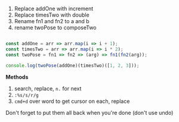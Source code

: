 1. Replace addOne with increment
2. Replace timesTwo with double
3. Rename fn1 and fn2 to a and b
4. rename twoPose to composeTwo

```js

const addOne = arr => arr.map(i => i + 1);
const timesTwo = arr => arr.map(i => i * 2);
const twoPose = fn1 => fn2 => (arg) => fn1(fn2(arg));

console.log(twoPose(addOne)(timesTwo)([1, 2, 3]));

```

**Methods**
1. search, replace, `n.` for next
2. `:%s/s/r/g`
3. `cmd+d` over word to get cursor on each, replace

Don't forget to put them all back when you're done (don't use undo)